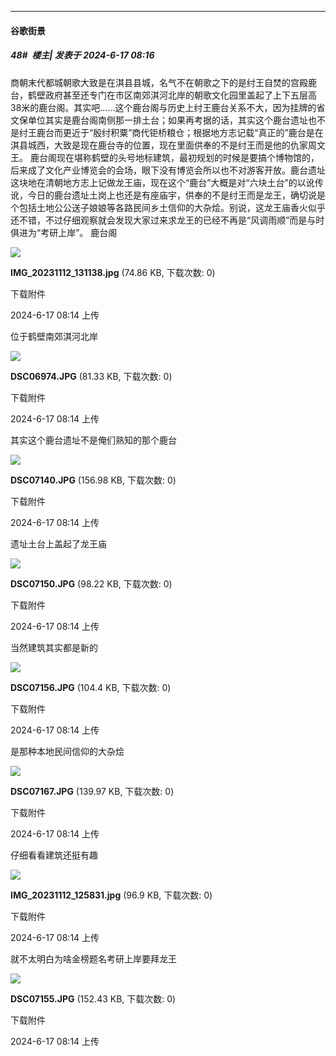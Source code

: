 ﻿
*****

####  谷歌街景  
##### 48#         楼主| 发表于 2024-6-17 08:16

商朝末代都城朝歌大致是在淇县县城，名气不在朝歌之下的是纣王自焚的宫殿鹿台，鹤壁政府甚至还专门在市区南郊淇河北岸的朝歌文化园里盖起了上下五层高38米的鹿台阁。其实吧……这个鹿台阁与历史上纣王鹿台关系不大，因为挂牌的省文保单位其实是鹿台阁南侧那一排土台；如果再考据的话，其实这个鹿台遗址也不是纣王鹿台而更近于“殷纣积粟”商代钜桥粮仓；根据地方志记载“真正的”鹿台是在淇县城西，大致是现在鹿台寺的位置，现在里面供奉的不是纣王而是他的仇家周文王。
 鹿台阁现在堪称鹤壁的头号地标建筑，最初规划的时候是要搞个博物馆的，后来成了文化产业博览会的会场，眼下没有博览会所以也不对游客开放。鹿台遗址这块地在清朝地方志上记做龙王庙，现在这个“鹿台”大概是对“六块土台”的以讹传讹，今日的鹿台遗址土岗上也还是有座庙宇，供奉的不是纣王而是龙王，确切说是个包括土地公公送子娘娘等各路民间乡土信仰的大杂烩。别说，这龙王庙香火似乎还不错，不过仔细观察就会发现大家过来求龙王的已经不再是“风调雨顺”而是与时俱进为“考研上岸”。
鹿台阁

<img src="https://img.saraba1st.com/forum/202406/17/081410o7wi4tftvvw659k9.jpg" referrerpolicy="no-referrer">

<strong>IMG_20231112_131138.jpg</strong> (74.86 KB, 下载次数: 0)

下载附件

2024-6-17 08:14 上传

位于鹤壁南郊淇河北岸

<img src="https://img.saraba1st.com/forum/202406/17/081407p1sv9wt55vjxbbet.jpg" referrerpolicy="no-referrer">

<strong>DSC06974.JPG</strong> (81.33 KB, 下载次数: 0)

下载附件

2024-6-17 08:14 上传

其实这个鹿台遗址不是俺们熟知的那个鹿台

<img src="https://img.saraba1st.com/forum/202406/17/081408depy1ehf1yfe3cfm.jpg" referrerpolicy="no-referrer">

<strong>DSC07140.JPG</strong> (156.98 KB, 下载次数: 0)

下载附件

2024-6-17 08:14 上传

遗址土台上盖起了龙王庙

<img src="https://img.saraba1st.com/forum/202406/17/081408y5xm6oy45m5w586w.jpg" referrerpolicy="no-referrer">

<strong>DSC07150.JPG</strong> (98.22 KB, 下载次数: 0)

下载附件

2024-6-17 08:14 上传

当然建筑其实都是新的

<img src="https://img.saraba1st.com/forum/202406/17/081409ii6lv08dyzjjz0dq.jpg" referrerpolicy="no-referrer">

<strong>DSC07156.JPG</strong> (104.4 KB, 下载次数: 0)

下载附件

2024-6-17 08:14 上传

是那种本地民间信仰的大杂烩

<img src="https://img.saraba1st.com/forum/202406/17/081410gm477z4c9cazu3e9.jpg" referrerpolicy="no-referrer">

<strong>DSC07167.JPG</strong> (139.97 KB, 下载次数: 0)

下载附件

2024-6-17 08:14 上传

仔细看看建筑还挺有趣

<img src="https://img.saraba1st.com/forum/202406/17/081410irunppzulp3bph3m.jpg" referrerpolicy="no-referrer">

<strong>IMG_20231112_125831.jpg</strong> (96.9 KB, 下载次数: 0)

下载附件

2024-6-17 08:14 上传

就不太明白为啥金榜题名考研上岸要拜龙王

<img src="https://img.saraba1st.com/forum/202406/17/081409y3if09fx4463zxui.jpg" referrerpolicy="no-referrer">

<strong>DSC07155.JPG</strong> (152.43 KB, 下载次数: 0)

下载附件

2024-6-17 08:14 上传

